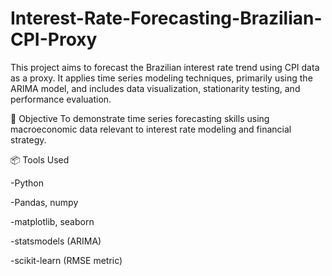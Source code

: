 # Interest-Rate-Forecasting-Brazilian-CPI-Proxy
This project aims to forecast the Brazilian interest rate trend using CPI data as a proxy. It applies time series modeling techniques, primarily using the ARIMA model, and includes data visualization, stationarity testing, and performance evaluation. 


🧠 Objective 
To demonstrate time series forecasting skills using macroeconomic data relevant to interest rate modeling and financial strategy.

📦 Tools Used

-Python

-Pandas, numpy

-matplotlib, seaborn

-statsmodels (ARIMA)

-scikit-learn (RMSE metric)
